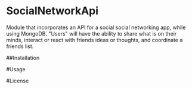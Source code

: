 # SocialNetworkApi
Module that incorporates an API for a social social networking app, while using MongoDB. "Users" will have the ability to share what is on their minds, interact or react with friends ideas or thoughts, and coordinate a friends list.

##Installation

#Usage

#License

